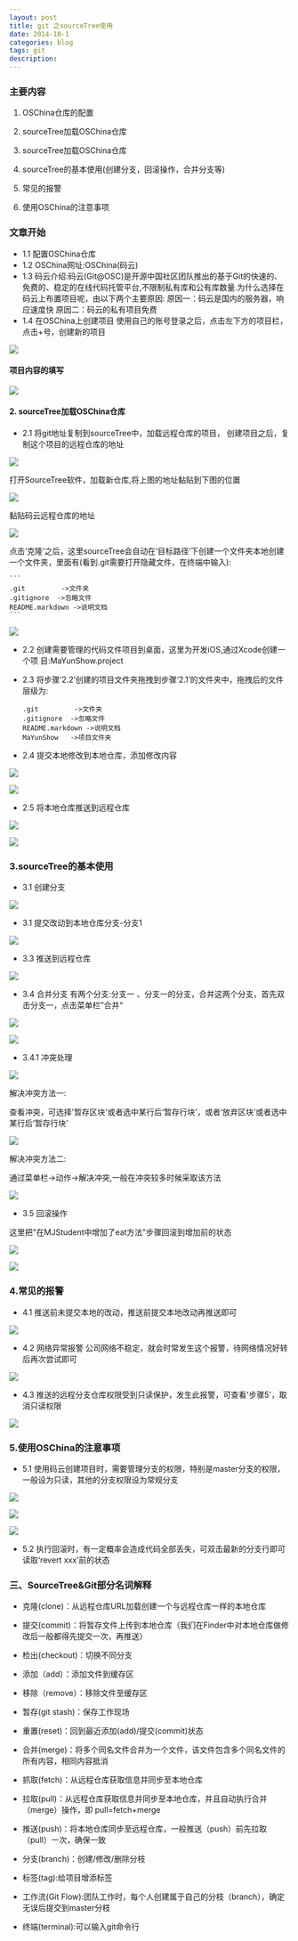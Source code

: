 ```yaml
---
layout: post
title: git 之sourceTree使用
date: 2014-10-1
categories: blog
tags: git
description: 
---
```

### 主要内容

1. OSChina仓库的配置

2. sourceTree加载OSChina仓库

2. sourceTree加载OSChina仓库

3. sourceTree的基本使用(创建分支，回滚操作，合并分支等)

4. 常见的报警

5. 使用OSChina的注意事项

### 文章开始

* 1.1 配置OSChina仓库
* 1.2 OSChina网址:OSChina(码云)
* 1.3 码云介绍:码云(Git@OSC)是开源中国社区团队推出的基于Git的快速的、免费的、稳定的在线代码托管平台,不限制私有库和公有库数量.为什么选择在码云上布置项目呢，由以下两个主要原因:
原因一：码云是国内的服务器，响应速度快
原因二：码云的私有项目免费
* 1.4 在OSChina上创建项目
使用自己的账号登录之后，点击左下方的项目栏，点击+号，创建新的项目


![](http://opevtrwe5.bkt.clouddn.com/2979388-503a1871b916ef12.png)

#### 项目内容的填写
![](http://opevtrwe5.bkt.clouddn.com/2979388-ec4cd64ba7ea4eb5.png)




#### 2. sourceTree加载OSChina仓库
* 2.1  将git地址复制到sourceTree中，加载远程仓库的项目，
创建项目之后，复制这个项目的远程仓库的地址

![](http://opevtrwe5.bkt.clouddn.com/2979388-5a9fa0e4c3be6cd6.png)

打开SourceTree软件，加载新仓库,将上图的地址黏贴到下图的位置

![](http://opevtrwe5.bkt.clouddn.com/2979388-b174d7af683868d3.png)

黏贴码云远程仓库的地址

![](http://opevtrwe5.bkt.clouddn.com/2979388-6baf5f74f646f7ed.png)



点击‘克隆’之后，这里sourceTree会自动在‘目标路径’下创建一个文件夹本地创建一个文件夹，里面有(看到.git需要打开隐藏文件，在终端中输入):

	```
	.git         ->文件夹
	.gitignore  ->忽略文件
	README.markdown ->说明文档
	```



![](http://opevtrwe5.bkt.clouddn.com/2979388-f807d8d051d9d32f.png )

* 2.2 创建需要管理的代码文件项目到桌面，这里为开发iOS,通过Xcode创建一个项
目:MaYunShow.project

* 2.3 将步骤‘2.2’创建的项目文件夹拖拽到步骤‘2.1’的文件夹中，拖拽后的文件层级为:
	```
	.git         ->文件夹
	.gitignore  ->忽略文件
	README.markdown ->说明文档
	MaYunShow   ->项目文件夹
	```
* 2.4 提交本地修改到本地仓库，添加修改内容

![](http://opevtrwe5.bkt.clouddn.com/2979388-0e9a4dad12798ee5.png )

![](http://opevtrwe5.bkt.clouddn.com/2979388-1644b95f73dfa030.png )

* 2.5 将本地仓库推送到远程仓库


![](http://opevtrwe5.bkt.clouddn.com/2979388-1f0fe991ecf6ae56.png)

![](http://opevtrwe5.bkt.clouddn.com/2979388-9d10f605c4ae6df6.png )

### 3.sourceTree的基本使用

* 3.1 创建分支


![](http://opevtrwe5.bkt.clouddn.com/2979388-b982bbb0ec964a46.png)

* 3.1 提交改动到本地仓库分支-分支1

![](http://opevtrwe5.bkt.clouddn.com/2979388-33e92f49ea83ab65.png )

* 3.3 推送到远程仓库


![](http://opevtrwe5.bkt.clouddn.com/2979388-c3cc24b178a45722.png )

* 3.4 合并分支
有两个分支:分支一 、分支一的分支，合并这两个分支，首先双击分支一，点击菜单栏”合并“

![](http://opevtrwe5.bkt.clouddn.com/2979388-a92a5295bee679bb.png )

![](http://opevtrwe5.bkt.clouddn.com/2979388-4dcf590292d160cb.png )

* 3.4.1 冲突处理

![](http://opevtrwe5.bkt.clouddn.com/2979388-1d77fcbbfbb5ff3d.png )

解决冲突方法一:

查看冲突，可选择'暂存区块'或者选中某行后‘暂存行块’，或者‘放弃区块’或者选中某行后‘暂存行块’


![](http://opevtrwe5.bkt.clouddn.com/2979388-614d045f06d41ca3.png)

解决冲突方法二:

通过菜单栏->动作->解决冲突,一般在冲突较多时候采取该方法


![](http://opevtrwe5.bkt.clouddn.com/2979388-9f5579756425e4aa.png )

* 3.5 回滚操作

这里把"在MJStudent中增加了eat方法"步骤回滚到增加前的状态

![](http://opevtrwe5.bkt.clouddn.com/2979388-e2ebf3ce4a3e9ed4.png )

![](http://opevtrwe5.bkt.clouddn.com/2979388-dbe3633f8702481d.png )

### 4.常见的报警
* 4.1 推送前未提交本地的改动，推送前提交本地改动再推送即可

![](http://opevtrwe5.bkt.clouddn.com/2979388-5a39424c5522d400.png )

* 4.2 网络异常报警
公司网络不稳定，就会时常发生这个报警，待网络情况好转后再次尝试即可

![](http://opevtrwe5.bkt.clouddn.com/2979388-8f53989ef2e9f1a4.png )

* 4.3 推送的远程分支仓库权限受到只读保护，发生此报警，可查看'步骤5'，取消只读权限

![](http://opevtrwe5.bkt.clouddn.com/2979388-c56cfae9bc8c395b.png )

### 5.使用OSChina的注意事项
* 5.1 使用码云创建项目时，需要管理分支的权限，特别是master分支的权限，一般设为只读，其他的分支权限设为常规分支

![](http://opevtrwe5.bkt.clouddn.com/2979388-21d29e8171dafb4a.png )

![](http://opevtrwe5.bkt.clouddn.com/2979388-57fd2f1bb858b615.png )

![](http://opevtrwe5.bkt.clouddn.com/2979388-79a03e3dbd8fb330.png )

* 5.2 执行回滚时，有一定概率会造成代码全部丢失，可双击最新的分支行即可读取‘revert xxx’前的状态


### 三、SourceTree&Git部分名词解释

* 克隆(clone)：从远程仓库URL加载创建一个与远程仓库一样的本地仓库

* 提交(commit)：将暂存文件上传到本地仓库（我们在Finder中对本地仓库做修改后一般都得先提交一次，再推送）

* 检出(checkout)：切换不同分支

* 添加（add）：添加文件到缓存区

* 移除（remove）：移除文件至缓存区

* 暂存(git stash)：保存工作现场

* 重置(reset)：回到最近添加(add)/提交(commit)状态

* 合并(merge)：将多个同名文件合并为一个文件，该文件包含多个同名文件的所有内容，相同内容抵消

* 抓取(fetch)：从远程仓库获取信息并同步至本地仓库

* 拉取(pull)：从远程仓库获取信息并同步至本地仓库，并且自动执行合并（merge）操作，即 
pull=fetch+merge
* 推送(push)：将本地仓库同步至远程仓库，一般推送（push）前先拉取（pull）一次，确保一致

* 分支(branch)：创建/修改/删除分枝

* 标签(tag):给项目增添标签

* 工作流(Git Flow):团队工作时，每个人创建属于自己的分枝（branch），确定无误后提交到master分枝

* 终端(terminal):可以输入git命令行
